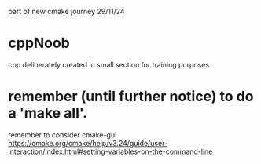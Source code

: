 part of new cmake journey 29/11/24
# cppNoob
cpp deliberately created in small section for training purposes
# remember (until further notice) to do a 'make all'.
remember to consider cmake-gui
https://cmake.org/cmake/help/v3.24/guide/user-interaction/index.html#setting-variables-on-the-command-line




